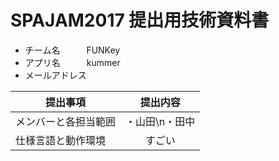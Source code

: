 # SPAJAM2017 提出用技術資料書

* チーム名　　　FUNKey
* アプリ名　　　kummer
* メールアドレス


| 提出事項        | 提出内容           |
| ------------- |:-------------:| 
| メンバーと各担当範囲     | ・山田\n・田中 | 
| 仕様言語と動作環境       | すごい         |
